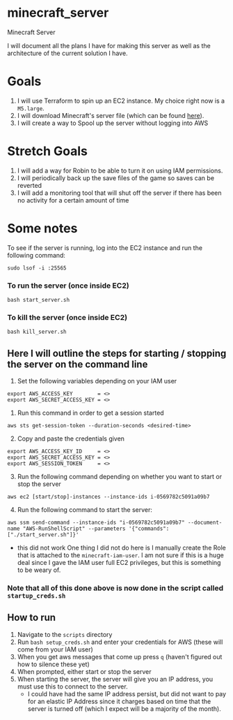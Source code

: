 # minecraft_server
Minecraft Server

I will document all the plans I have for making this server as well as the architecture of the current solution I have.

Goals
==
1. I will use Terraform to spin up an EC2 instance. My choice right now is a `M5.large`.
2. I will download Minecraft's server file (which can be found [here](https://www.minecraft.net/en-us/download/server)).
3. I will create a way to Spool up the server without logging into AWS

Stretch Goals
==
1. I will add a way for Robin to be able to turn it on using IAM permissions.
2. I will periodically back up the save files of the game so saves can be reverted
3. I will add a monitoring tool that will shut off the server if there has been no activity for a certain amount of time

Some notes
==
To see if the server is running, log into the EC2 instance and run the following command:
```
sudo lsof -i :25565
```

### To run the server (once inside EC2)
```
bash start_server.sh
```

### To kill the server (once inside EC2)
```
bash kill_server.sh
```

Here I will outline the steps for starting / stopping the server on the command line
--
1. Set the following variables depending on your IAM user
```
export AWS_ACCESS_KEY        = <>
export AWS_SECRET_ACCESS_KEY = <>
```
1. Run this command in order to get a session started
```
aws sts get-session-token --duration-seconds <desired-time>
```
2. Copy and paste the credentials given
```
export AWS_ACCESS_KEY_ID     = <>
export AWS_SECRET_ACCESS_KEY = <>
export AWS_SESSION_TOKEN     = <>
```
3. Run the following command depending on whether you want to start or stop the server
```
aws ec2 [start/stop]-instances --instance-ids i-0569782c5091a09b7
```
4. Run the following command to start the server:
```
aws ssm send-command --instance-ids "i-0569782c5091a09b7" --document-name "AWS-RunShellScript" --parameters '{"commands":["./start_server.sh"]}'
```
- this did not work
One thing I did not do here is I manually create the Role that is attached to the `minecraft-iam-user`. I am not sure if this is a huge deal since I gave the IAM user full EC2 privileges, but this is something to be weary of.

### Note that all of this done above is now done in the script called `startup_creds.sh` 
How to run
--
1. Navigate to the `scripts` directory
2. Run `bash setup_creds.sh` and enter your credentials for AWS (these will come from your IAM user)
3. When you get aws messages that come up press `q` (haven't figured out how to silence these yet)
4. When prompted, either start or stop the server
5. When starting the server, the server will give you an IP address, you must use this to connect to the server.
   - I could have had the same IP address persist, but did not want to pay for an elastic IP Address since it charges based on time that the server is turned off (which I expect will be a majority of the month).

